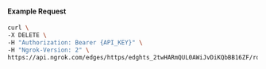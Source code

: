 <!-- Code generated for API Clients. DO NOT EDIT. -->

#### Example Request

```bash
curl \
-X DELETE \
-H "Authorization: Bearer {API_KEY}" \
-H "Ngrok-Version: 2" \
https://api.ngrok.com/edges/https/edghts_2twHARmQUL0AWiJvDiKQbBB16ZF/routes/edghtsrt_2twHASc3HNwJyxey3grqJzjmbAJ/ip_restriction
```

